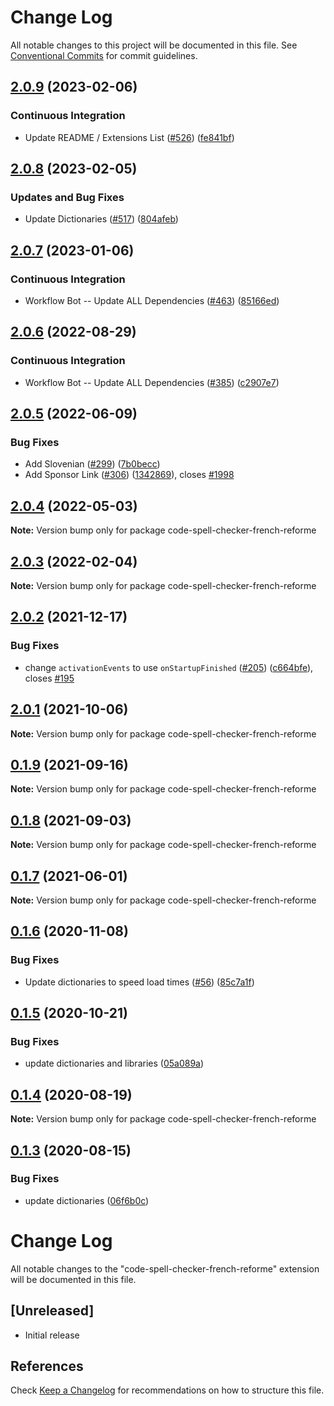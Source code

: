 # Change Log

All notable changes to this project will be documented in this file.
See [Conventional Commits](https://conventionalcommits.org) for commit guidelines.

## [2.0.9](https://github.com/streetsidesoftware/vscode-cspell-dict-extensions/compare/code-spell-checker-french-reforme@2.0.8...code-spell-checker-french-reforme@2.0.9) (2023-02-06)


### Continuous Integration

* Update README / Extensions List ([#526](https://github.com/streetsidesoftware/vscode-cspell-dict-extensions/issues/526)) ([fe841bf](https://github.com/streetsidesoftware/vscode-cspell-dict-extensions/commit/fe841bfc7209e134740b24897e23748581536eb3))

## [2.0.8](https://github.com/streetsidesoftware/vscode-cspell-dict-extensions/compare/code-spell-checker-french-reforme@2.0.7...code-spell-checker-french-reforme@2.0.8) (2023-02-05)


### Updates and Bug Fixes

* Update Dictionaries ([#517](https://github.com/streetsidesoftware/vscode-cspell-dict-extensions/issues/517)) ([804afeb](https://github.com/streetsidesoftware/vscode-cspell-dict-extensions/commit/804afeb61e930613c698c812f9922c1e080acc53))

## [2.0.7](https://github.com/streetsidesoftware/vscode-cspell-dict-extensions/compare/code-spell-checker-french-reforme@2.0.6...code-spell-checker-french-reforme@2.0.7) (2023-01-06)


### Continuous Integration

* Workflow Bot -- Update ALL Dependencies ([#463](https://github.com/streetsidesoftware/vscode-cspell-dict-extensions/issues/463)) ([85166ed](https://github.com/streetsidesoftware/vscode-cspell-dict-extensions/commit/85166ed01b3b324b9bfc737443a76318aa1cdda7))

## [2.0.6](https://github.com/streetsidesoftware/vscode-cspell-dict-extensions/compare/code-spell-checker-french-reforme@2.0.5...code-spell-checker-french-reforme@2.0.6) (2022-08-29)


### Continuous Integration

* Workflow Bot -- Update ALL Dependencies ([#385](https://github.com/streetsidesoftware/vscode-cspell-dict-extensions/issues/385)) ([c2907e7](https://github.com/streetsidesoftware/vscode-cspell-dict-extensions/commit/c2907e7af39c1b7f42549cfb5f555dce6f62fb4a))

## [2.0.5](https://github.com/streetsidesoftware/vscode-cspell-dict-extensions/compare/code-spell-checker-french-reforme@2.0.4...code-spell-checker-french-reforme@2.0.5) (2022-06-09)


### Bug Fixes

* Add Slovenian ([#299](https://github.com/streetsidesoftware/vscode-cspell-dict-extensions/issues/299)) ([7b0becc](https://github.com/streetsidesoftware/vscode-cspell-dict-extensions/commit/7b0becc910e11e674ad32be812aa5e138b005219))
* Add Sponsor Link ([#306](https://github.com/streetsidesoftware/vscode-cspell-dict-extensions/issues/306)) ([1342869](https://github.com/streetsidesoftware/vscode-cspell-dict-extensions/commit/13428699ee20f6b6a597dd2638d5633f2a53c9cf)), closes [#1998](https://github.com/streetsidesoftware/vscode-cspell-dict-extensions/issues/1998)





## [2.0.4](https://github.com/streetsidesoftware/vscode-cspell-dict-extensions/compare/code-spell-checker-french-reforme@2.0.3...code-spell-checker-french-reforme@2.0.4) (2022-05-03)

**Note:** Version bump only for package code-spell-checker-french-reforme





## [2.0.3](https://github.com/streetsidesoftware/vscode-cspell-dict-extensions/compare/code-spell-checker-french-reforme@2.0.2...code-spell-checker-french-reforme@2.0.3) (2022-02-04)

**Note:** Version bump only for package code-spell-checker-french-reforme





## [2.0.2](https://github.com/streetsidesoftware/vscode-cspell-dict-extensions/compare/code-spell-checker-french-reforme@2.0.1...code-spell-checker-french-reforme@2.0.2) (2021-12-17)


### Bug Fixes

* change `activationEvents` to use `onStartupFinished` ([#205](https://github.com/streetsidesoftware/vscode-cspell-dict-extensions/issues/205)) ([c664bfe](https://github.com/streetsidesoftware/vscode-cspell-dict-extensions/commit/c664bfe88497c9eaf82aa5549734d99db9194001)), closes [#195](https://github.com/streetsidesoftware/vscode-cspell-dict-extensions/issues/195)





## [2.0.1](https://github.com/streetsidesoftware/vscode-cspell-dict-extensions/compare/code-spell-checker-french-reforme@0.1.9...code-spell-checker-french-reforme@2.0.1) (2021-10-06)

**Note:** Version bump only for package code-spell-checker-french-reforme





## [0.1.9](https://github.com/streetsidesoftware/vscode-cspell-dict-extensions/compare/code-spell-checker-french-reforme@0.1.8...code-spell-checker-french-reforme@0.1.9) (2021-09-16)

**Note:** Version bump only for package code-spell-checker-french-reforme

## [0.1.8](https://github.com/streetsidesoftware/vscode-cspell-dict-extensions/compare/code-spell-checker-french-reforme@0.1.7...code-spell-checker-french-reforme@0.1.8) (2021-09-03)

**Note:** Version bump only for package code-spell-checker-french-reforme

## [0.1.7](https://github.com/streetsidesoftware/vscode-cspell-dict-extensions/compare/code-spell-checker-french-reforme@0.1.6...code-spell-checker-french-reforme@0.1.7) (2021-06-01)

**Note:** Version bump only for package code-spell-checker-french-reforme

## [0.1.6](https://github.com/streetsidesoftware/vscode-cspell-dict-extensions/compare/code-spell-checker-french-reforme@0.1.5...code-spell-checker-french-reforme@0.1.6) (2020-11-08)

### Bug Fixes

- Update dictionaries to speed load times ([#56](https://github.com/streetsidesoftware/vscode-cspell-dict-extensions/issues/56)) ([85c7a1f](https://github.com/streetsidesoftware/vscode-cspell-dict-extensions/commit/85c7a1f3363945594f6d86dbb7dae7f4c95a76e7))

## [0.1.5](https://github.com/streetsidesoftware/vscode-cspell-dict-extensions/compare/code-spell-checker-french-reforme@0.1.4...code-spell-checker-french-reforme@0.1.5) (2020-10-21)

### Bug Fixes

- update dictionaries and libraries ([05a089a](https://github.com/streetsidesoftware/vscode-cspell-dict-extensions/commit/05a089add3e0e3606ac1604df1539adfb272461f))

## [0.1.4](https://github.com/streetsidesoftware/vscode-cspell-dict-extensions/compare/code-spell-checker-french-reforme@0.1.3...code-spell-checker-french-reforme@0.1.4) (2020-08-19)

**Note:** Version bump only for package code-spell-checker-french-reforme

## [0.1.3](https://github.com/streetsidesoftware/vscode-cspell-dict-extensions/compare/code-spell-checker-french-reforme@0.1.2...code-spell-checker-french-reforme@0.1.3) (2020-08-15)

### Bug Fixes

- update dictionaries ([06f6b0c](https://github.com/streetsidesoftware/vscode-cspell-dict-extensions/commit/06f6b0cd9c011d55de841aa75591422a18d8a8f6))

# Change Log

All notable changes to the "code-spell-checker-french-reforme" extension will be documented in this file.

## [Unreleased]

- Initial release

## References

Check [Keep a Changelog](http://keepachangelog.com/) for recommendations on how to structure this file.

